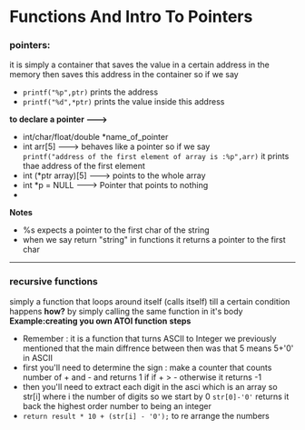# Functions And Intro To Pointers
### **pointers:** 
it is simply a container that saves the value in a certain address in the memory then saves this address in the container
so if we say 
- `printf("%p",ptr)` prints the address 
- `printf("%d",*ptr)` prints the value inside this address

**to declare a pointer --->**
- int/char/float/double *name_of_pointer
- int arr[5] ---> behaves like a pointer so if we say    
`printf("address of the first element of array is :%p",arr)` it prints thae address of the first element 
- int (*ptr array)[5] ---> points to the whole array
- int *p = NULL ---> Pointer that points to nothing
- 
**Notes**
- %s expects a pointer to the first char of the string 
- when we say return "string" in functions it returns a pointer to the first char

---

### recursive functions
simply a function that loops around itself (calls itself) till a certain condition happens 
**how?** by simply calling the same function in it's body 
**Example:creating you own ATOI function**
**steps**
- Remember : it is a function that turns ASCII to Integer we previously mentioned that the main diffrence between then was that 5 means 5+'0' in ASCII
- first you'll need to determine the sign : make a counter that counts number of + and - and returns 1 if if + > - otherwise it returns -1
- then you'll need to extract each digit in the asci which is an array so str[i] where i the number of digits so we start by 0  `str[0]-'0'` returns it back the highest order number to being an integer
- `return result * 10 + (str[i] - '0');` to re arrange the numbers 
